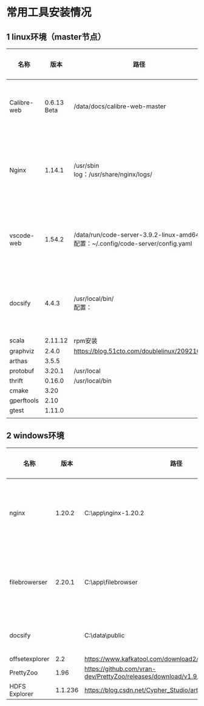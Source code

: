 # 常用工具安装情况

## 1 linux环境（master节点）

| 名称        | 版本        | 路径                                                         | 自启动 | 启动命令                                         | 部署情况                                                     |
| ----------- | ----------- | ------------------------------------------------------------ | ------ | ------------------------------------------------ | ------------------------------------------------------------ |
| Calibre-web | 0.6.13 Beta | /data/docs/calibre-web-master                                | 否     | start.sh<br />nohup python3 ./cps.py > cps.log & | IP：101<br />端口：<br />- 内网：8083<br />- 外网: [4500](http://182.87.223.144:4500/) |
| Nginx       | 1.14.1      | /usr/sbin<br />log：/usr/share/nginx/logs/                   | 是     | systemctrl start nginx                           | IP：101，103<br />端口：80及各个服务暴露的端口               |
| vscode-web  | 1.54.2      | /data/run/code-server-3.9.2-linux-amd64<br />配置：~/.config/code-server/config.yaml | 是     | nohup code-server &                              | IP：101<br />端口：<br />- 内部端口：8000<br />- 外部端口：[80](http://182.87.223.144/) |
| docsify     | 4.4.3       | /usr/local/bin/<br />配置：                                  |        | nohup docsify serve /data/docs/public &          | IP：101<br />-内部端口：3000<br />- 外部端口：[80/docs](http://182.87.223.144/docs) |
| scala       | 2.11.12     | rpm安装                                                      |        | scala                                            |                                                              |
| graphviz    | 2.4.0       | https://blog.51cto.com/doublelinux/2092107                   |        | dot                                              |                                                              |
| arthas      | 3.5.5       |                                                              |        | arthas                                           |                                                              |
| protobuf    | 3.20.1      | /usr/local                                                   |        |                                                  |                                                              |
| thrift      | 0.16.0      | /usr/local/bin                                               |        |                                                  |                                                              |
| cmake       | 3.20        |                                                              |        |                                                  |                                                              |
| gperftools  | 2.10        |                                                              |        |                                                  |                                                              |
| gtest       | 1.11.0      |                                                              |        |                                                  |                                                              |
|             |             |                                                              |        |                                                  |                                                              |

## 2 windows环境

| 名称           | 版本    | 路径                                                         | 服务化 | 相关命令                                  | 部署情况                              |
| -------------- | ------- | ------------------------------------------------------------ | ------ | ----------------------------------------- | ------------------------------------- |
| nginx          | 1.20.2  | C:\app\nginx-1.20.2                                          | 是     | 启动：winsw start  <br />停止：winsw stop | 端口：80                              |
| filebrowerser  | 2.20.1  | C:\app\filebrowser                                           | 是     | 启动：winsw start  <br />停止：winsw stop | 外网：file.iotop.xyz <br />内网：8080 |
| docsify        |         | C:\data\public                                               | 否     | 直接在nginx配置                           | 外网：iotop.xyz                       |
| offsetexplorer | 2.2     | https://www.kafkatool.com/download2/offsetexplorer_64bit.exe |        |                                           |                                       |
| PrettyZoo      | 1.96    | https://github.com/vran-dev/PrettyZoo/releases/download/v1.9.6/prettyZoo-win.msi |        |                                           |                                       |
| HDFS Explorer  | 1.1.236 | https://blog.csdn.net/Cypher_Studio/article/details/108605917 |        |                                           |                                       |




